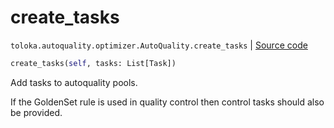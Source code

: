 # create_tasks
`toloka.autoquality.optimizer.AutoQuality.create_tasks` | [Source code](https://github.com/Toloka/toloka-kit/blob/v1.1.0.post1/src/autoquality/optimizer.py#L299)

```python
create_tasks(self, tasks: List[Task])
```

Add tasks to autoquality pools.


If the GoldenSet rule is used in quality control then control tasks should also be provided.

